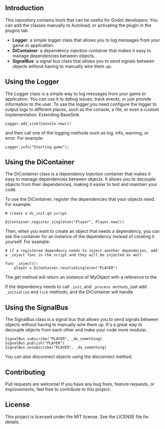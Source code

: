 ## Introduction
This repository contains tools that can be useful for Godot developers:
You can add the classes manually to Autoload, or activating the plugin in the plugins tab

* **Logger**: a simple logger class that allows you to log messages from your game or application.  
* **DiContainer**: a dependency injection container that makes it easy to manage dependencies between objects.  
* **SignalBus**: a signal bus class that allows you to send signals between objects without having to manually wire them up.
## Using the Logger
The Logger class is a simple way to log messages from your game or application. You can use it to debug issues, track events, or just provide information to the user. To use the logger,you need configure the logger to output logs to different places, such as the console, a file, or even a custom implementation. Extending BaseSink.

```gdscript
Logger.add_sink(Console.new())
```

 and then call one of the logging methods such as log, info, warning, or error. For example:

```gdscript
Logger.info("Starting game");
```

## Using the DiContainer
The DiContainer class is a dependency injection container that makes it easy to manage dependencies between objects. It allows you to decouple objects from their dependencies, making it easier to test and maintain your code.

To use the DiContainer, register the dependencies that your objects need. For example:

```
# create a di_init.gd script

DiContainer.register_singleton("Player", Player.new())
```

Then, when you want to create an object that needs a dependency, you can ask the container for an instance of the dependency instead of creating it yourself. For example:

```
# if a registered dependency needs to inject another dependecies, add a _inject func in the script and they will be injected as well

func _inject():
	player = DiContainer.resolveSingleton("PLAYER")
```
The get method will return an instance of MyObject with a reference to the 

If the dependency needs to call `_init`, and `_process methods`, just add `_initialize` and `tick` methods, and the DiContainer will handle

## Using the SignalBus
The SignalBus class is a signal bus that allows you to send signals between objects without having to manually wire them up. It's a great way to decouple objects from each other and make your code more modular.

```
SignalBus.subscribe("PLAYER", _do_something)
SignalBus.publish("PLAYER")
SignalBus.unsubscribe("PLAYER", _do_something)
```

You can also disconnect objects using the disconnect method.

## Contributing
Pull requests are welcome! If you have any bug fixes, feature requests, or improvements, feel free to contribute to this project.

## License
This project is licensed under the MIT license. See the LICENSE file for details.